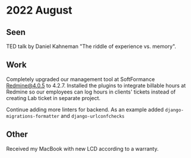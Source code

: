 # 2022 August

## Seen

TED talk by Daniel Kahneman "The riddle of experience vs. memory". 

## Work

Completely upgraded our management tool at SoftFormance Redmine@4.0.5 to 4.2.7. Installed the plugins to integrate
billable hours at Redmine so our employees can log hours in clients' tickets instead of 
creating Lab ticket in separate project.

Continue adding more linters for backend. As an example added `django-migrations-formatter` and `django-urlconfchecks`

## Other

Received my MacBook with new LCD according to a warranty.
